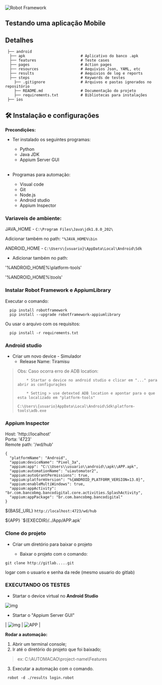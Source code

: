 ![Robot Framework](https://robotframework.org/img/RF.svg)

## Testando uma aplicação Mobile   <br />
  
## Detalhes   <br />

 
````
 ├── android
  ├── apk                         # Aplicativo do banco .apk
  ├── features                    # Teste cases 
  ├── pages                       # Action pages  
  ├── resources                   # Aequivios Json, YAML, etc  
  ├── results                     # Aequivios de log e reports    
  ├── steps                       # Keywords de testes  
    ├── .gitignore                # Arquivos e pastas ignorados no repositório  
    ├── README.md                 # Documentação do projeto  
    ├── requirements.txt          # Bibliotecas para instalações
 ├── ios
````

## 🛠️  Instalação e configurações    <br />

**Precondições:**

* Ter instalado os seguintes programas:
    * Python
    * Java JDK
    * Appium Server GUI       <br /> <br /> 

* Programas para automação:
    * Visual code
    * Git
    * Node.js
    * Android studio
    * Appium Inspector

 

### Variaveis de ambiente:    <br />

JAVA_HOME -   `C:\Program Files\Java\jdk1.8.0_202\`

Adicionar também no path: `"%JAVA_HOME%\bin`

ANDROID_HOME - `C:\Users\{usuario}\AppData\Local\Android\Sdk`
 

* Adicionar também no path:    <br />

'%ANDROID_HOME%\platform-tools'

'%ANDROID_HOME%\tools'


### Instalar Robot Framework e AppiumLibrary  <br />

  Executar o comando:   <br />
````
  pip install robotframework 
  pip install --upgrade robotframework-appiumlibrary
````

Ou usar o arquivo com os requisitos:   <br />
````
  pip install -r requirements.txt
````
 


### Android studio  <br />

* Criar um novo device - Simulador    <br />
    * Release Name:  Tiramisu

> Obs: Caso ocorra erro de ADB location:
> ````
>     * Startar o device no android studio e clicar em "..." para abrir as configurações
> 
>     * Setting > use detexted ADB location e apontar para o que esta localizado em "platform-tools"
> 
> C:\Users\{usuario}AppData\Local\Android\Sdk\platform-tools\adb.exe
> ````


 
### Appium Inspector    <br />

Host:               'http://localhost'    <br />
Porta:              '4723'                <br />
Remote path:        '/wd/hub'             <br />

````
{
  "platformName": "Android",
  "appium:deviceName": "Pixel_3a",
  "appium:app": "C:\\Users\\usuario\\android\\apk\\APP.apk",
  "appium:automationName": "uiautomator2",
  "appium:autoGrantPermissions": true,
  "appium:platformVersion": "%{ANDROID_PLATFORM_VERSION=13.0}",
  "appium:enableMultiWindows": true,
  "appium:appActivity": "br.com.bancobmg.bancodigital.core.activities.SplashActivity",
  "appium:appPackage": "br.com.bancobmg.bancodigital"
}
````

${BASE_URL}            `http://localhost:4723/wd/hub`
 
${APP}                 `${EXECDIR}/../App/APP.apk`

 ###  Clone do projeto 

* Criar um diretório para baixar o projeto

    * Baixar o projeto com o comando:
````
git clone http://gitlab.....git
````
logar com o usuario e senha da rede (mesmo usuario do gitlab)
 

 ### EXECUTANDO OS TESTES

* Startar o device virtual no  **Android Studio**    <br />

![img](https://th.bing.com/th/id/OIP._NGJrLpMe-D47lnH8EcoVwAAAA?w=250&h=180&c=7&r=0&o=5&pid=1.7)

* Startar o "Appium Server GUI"    <br />
 
| ![img](https://th.bing.com/th/id/OIP.RC_0b7mMmFTcz3mV6Ej22gHaG6?pid=ImgDet&rs=1) | ![ APP ](https://th.bing.com/th/id/OIP.9wyNNYGOlifdia3flh5PIAAAAA?pid=ImgDet&rs=1) |


**Rodar a automação:**    <br />


1. Abrir um terminal console;  <br />
1. Ir até o diretório do projeto que foi baixado;


> ex: C:\AUTOMACAO\project-name\Features

 
3. Executar a automação com o comando.    <br />
````
 robot -d ./results login.robot
````

 
 
